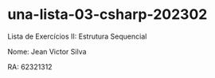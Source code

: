 # una-lista-03-csharp-202302
Lista de Exercícios II: Estrutura Sequencial

Nome: Jean Victor Silva

RA: 62321312
